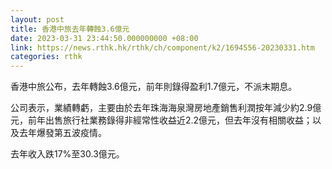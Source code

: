 ```yaml
---
layout: post
title: 香港中旅去年轉蝕3.6億元
date: 2023-03-31 23:44:50.000000000 +08:00
link: https://news.rthk.hk/rthk/ch/component/k2/1694556-20230331.htm
categories: rthk
---
```


香港中旅公布，去年轉蝕3.6億元，前年則錄得盈利1.7億元，不派末期息。

公司表示，業績轉虧，主要由於去年珠海海泉灣房地產銷售利潤按年減少約2.9億元，前年出售旅行社業務錄得非經常性收益近2.2億元，但去年沒有相關收益；以及去年爆發第五波疫情。

去年收入跌17%至30.3億元。
